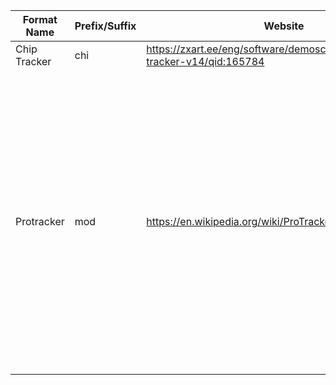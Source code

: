 | Format Name                       | Prefix/Suffix              | Website                                                                        | PreviewImage                                                                         | Description                                             |
|-----------------------------------|----------------------------|--------------------------------------------------------------------------------|--------------------------------------------------------------------------------------|---------------------------------------------------------|
| Chip Tracker                      | chi                        | https://zxart.ee/eng/software/demoscene/demotool/chip-tracker-v14/qid:165784   | https://zxart.ee/image/type:prodImageFullImage/id:318598/filename:00064939.png       |Tracker for ZX Spectrum                                  |
| Protracker                        | mod                        | https://en.wikipedia.org/wiki/ProTracker                                       | https://upload.wikimedia.org/wikipedia/en/1/19/Protracker_3.62_screenshot.png        | The venerable successor of Noisetracker, originally created by the Amiga Freelancers (Lars and Anders Hamre, Sven Vahsen and Rune Johnsrud), followed by Peter Hanning and Anders Ramsay for version 2.1 to 2.3, then by the Cryptoburners (Ivar Just Olsen, Tom Bech and Bjarte Andreaeassen).                                       |

